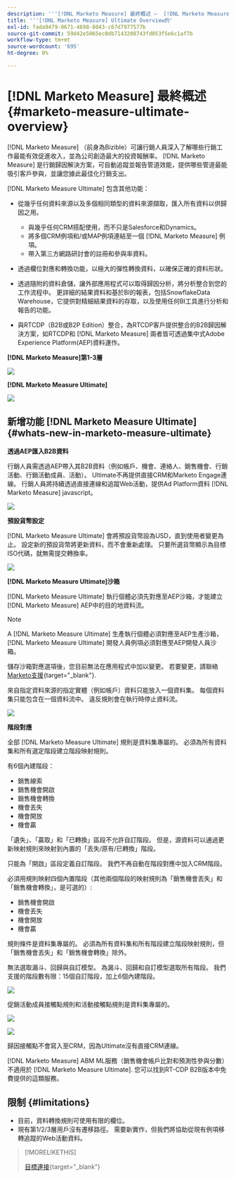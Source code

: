 ```yaml
---
description: '''[!DNL Marketo Measure] 最終概述 —  [!DNL Marketo Measure]  — 產品檔案`'
title: '''[!DNL Marketo Measure] Ultimate Overview的'
exl-id: fada9479-0671-4698-8043-c67d7977577b
source-git-commit: 59d42e5065ec0db7143208743fd053f5e6c1af7b
workflow-type: tm+mt
source-wordcount: '695'
ht-degree: 0%

---
```


# [!DNL Marketo Measure] 最終概述 {#marketo-measure-ultimate-overview}

[!DNL Marketo Measure] （前身為Bizible）可讓行銷人員深入了解哪些行銷工作最能有效促進收入，並為公司創造最大的投資報酬率。 [!DNL Marketo Measure] 是行銷歸因解決方案，可自動追蹤並報告管道效能，提供哪些管道最能吸引客戶參與，並讓您據此最佳化行銷支出。

[!DNL Marketo Measure Ultimate] 包含其他功能：

* 從幾乎任何資料來源以及多個相同類型的資料來源擷取，匯入所有資料以供歸因之用。
   * 與幾乎任何CRM搭配使用，而不只是Salesforce和Dynamics。
   * 將多個CRM例項和/或MAP例項連結至一個 [!DNL Marketo Measure] 例項。
   * 帶入第三方網路研討會的註冊和參與率資料。

* 透過欄位對應和轉換功能，以極大的彈性轉換資料，以確保正確的資料形狀。

* 透過隨附的資料倉儲，讓外部應用程式可以取得歸因分析，將分析整合到您的工作流程中。 更詳細的結果資料和基於BI的報表，包括SnowflakeData Warehouse，它提供對精細結果資料的存取，以及使用任何BI工具進行分析和報告的功能。

* 與RTCDP（B2B或B2P Edition）整合，為RTCDP客戶提供整合的B2B歸因解決方案，如RTCDP和 [!DNL Marketo Measure] 兩者皆可透過集中式Adobe Experience Platform(AEP)資料運作。

**[!DNL Marketo Measure]第1-3層**

![](assets/marketo-measure-ultimate-overview-1.png)

**[!DNL Marketo Measure Ultimate]**

![](assets/marketo-measure-ultimate-overview-2.png)

## 新增功能 [!DNL Marketo Measure Ultimate] {#whats-new-in-marketo-measure-ultimate}

**透過AEP匯入B2B資料**

行銷人員需透過AEP帶入其B2B資料（例如帳戶、機會、連絡人、銷售機會、行銷活動、行銷活動成員、活動）。 Ultimate不再提供直接CRM和Marketo Engage連線。 行銷人員將持續透過直接連線和追蹤Web活動，提供Ad Platform資料 [!DNL Marketo Measure] javascript。

![](assets/marketo-measure-ultimate-overview-3.png)

**預設貨幣設定**

[!DNL Marketo Measure Ultimate] 會將預設貨幣設為USD，直到使用者變更為止。 設定新的預設貨幣將更新資料，而不會重新處理。 只要所選貨幣顯示為目標ISO代碼，就無需提交轉換率。

![](assets/marketo-measure-ultimate-overview-4.png)

**[!DNL Marketo Measure Ultimate]沙箱**

[!DNL Marketo Measure Ultimate] 執行個體必須先對應至AEP沙箱，才能建立 [!DNL Marketo Measure] AEP中的目的地資料流。

>[!NOTE]
>
>A [!DNL Marketo Measure Ultimate] 生產執行個體必須對應至AEP生產沙箱， [!DNL Marketo Measure Ultimate] 開發人員例項必須對應至AEP開發人員沙箱。

儲存沙箱對應選項後，您目前無法在應用程式中加以變更。 若要變更，請聯絡 [Marketo支援](https://nation.marketo.com/t5/support/ct-p/Support){target="_blank"}.

來自指定資料來源的指定實體（例如帳戶）資料只能放入一個資料集。 每個資料集只能包含在一個資料流中。 違反規則會在執行時停止資料流。

![](assets/marketo-measure-ultimate-overview-5.png)

**階段對應**

全部 [!DNL Marketo Measure Ultimate] 規則是資料集專屬的。 必須為所有資料集和所有選定階段建立階段映射規則。

有6個內建階段：

* 銷售線索
* 銷售機會開啟
* 銷售機會轉換
* 機會丟失
* 機會開放
* 機會贏

「遺失」、「贏取」和「已轉換」區段不允許自訂階段。 但是，源資料可以通過更新映射規則來映射到內置的「丟失/原有/已轉換」階段。

只能為「開啟」區段定義自訂階段。
我們不再自動在階段對應中加入CRM階段。

必須用規則映射四個內置階段（其他兩個階段的映射規則為「銷售機會丟失」和「銷售機會轉換」，是可選的）:

* 銷售機會開啟
* 機會丟失
* 機會開放
* 機會贏

規則條件是資料集專屬的。 必須為所有資料集和所有階段建立階段映射規則，但「銷售機會丟失」和「銷售機會轉換」除外。

無法選取漏斗、回歸與自訂模型。 為漏斗、回歸和自訂模型選取所有階段。 我們支援的階段數有限：15個自訂階段，加上6個內建階段。

![](assets/marketo-measure-ultimate-overview-6.png)

促銷活動成員接觸點規則和活動接觸點規則是資料集專屬的。

![](assets/marketo-measure-ultimate-overview-7.png)

![](assets/marketo-measure-ultimate-overview-8.png)

歸因接觸點不會寫入至CRM，因為Ultimate沒有直接CRM連線。

[!DNL Marketo Measure] ABM ML服務（銷售機會帳戶比對和預測性參與分數）不適用於 [!DNL Marketo Measure Ultimate]. 您可以找到RT-CDP B2B版本中免費提供的這類服務。

## 限制 {#limitations}

* 目前，資料轉換規則可使用有限的欄位。
* 現有第1/2/3層用戶沒有遷移路徑。 需要新實作，但我們將協助從現有例項移轉追蹤的Web活動資料。

>[!MORELIKETHIS]
>
>[目標連接](/help/marketo-measure-and-marketo/marketo-measure-integrations-with-marketo/set-up-marketo-connection.md){target="_blank"}
